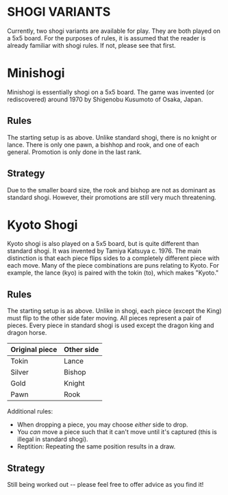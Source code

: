 # SHOGI VARIANTS

Currently, two shogi variants are available for play. They are both played on a 5x5 board. For the purposes of rules, it is assumed that the reader is already familiar with shogi rules. If not, please see that first.

# Minishogi

Minishogi is essentially shogi on a 5x5 board. The game was invented (or rediscovered) around 1970 by Shigenobu Kusumoto of Osaka, Japan.

## Rules

The starting setup is as above. Unlike standard shogi, there is no knight or lance. There is only one pawn, a bishhop and rook, and one of each general. Promotion is only done in the last rank. 

## Strategy

Due to the smaller board size, the rook and bishop are not as dominant as standard shogi. However, their promotions are still very much threatening.

# Kyoto Shogi

Kyoto shogi is also played on a 5x5 board, but is quite different than standard shogi. It was invented by Tamiya Katsuya c. 1976. The main distinction is that each piece flips sides to a completely different piece with each move. Many of the piece combinations are puns relating to Kyoto. For example, the lance (kyo) is paired with the tokin (to), which makes "Kyoto."

## Rules

The starting setup is as above. Unlike in shogi, each piece (except the King) must flip to the other side fater moving. All pieces represent a pair of pieces. Every piece in standard shogi is used except the dragon king and dragon horse.

Original piece | Other side
--- | ---
Tokin | Lance
Silver | Bishop
Gold | Knight
Pawn | Rook

Additional rules:

- When dropping a piece, you may choose *either* side to drop.
- You *can* move a piece such that it can't move until it's captured (this is illegal in standard shogi).
- Reptition: Repeating the same position results in a draw.

## Strategy

Still being worked out -- please feel free to offer advice as you find it!
